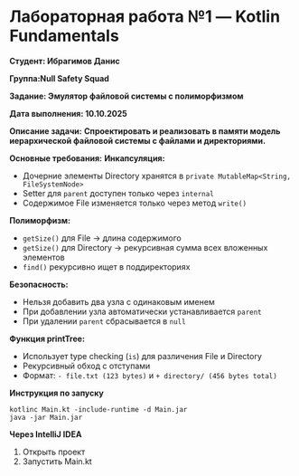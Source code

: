 # Лабораторная работа №1 — Kotlin Fundamentals

**Студент: Ибрагимов Данис**

**Группа:Null Safety Squad**

**Задание: Эмулятор файловой системы с полиморфизмом**

**Дата выполнения: 10.10.2025**


**Описание задачи:**
**Спроектировать и реализовать в памяти модель иерархической файловой системы с файлами и директориями.**

**Основные требования:**
**Инкапсуляция:**
- Дочерние элементы Directory хранятся в `private MutableMap<String, FileSystemNode>`
- Setter для `parent` доступен только через `internal`
- Содержимое File изменяется только через метод `write()`

**Полиморфизм:**
- `getSize()` для File → длина содержимого
- `getSize()` для Directory → рекурсивная сумма всех вложенных элементов
- `find()` рекурсивно ищет в поддиректориях

**Безопасность:**
- Нельзя добавить два узла с одинаковым именем
- При добавлении узла автоматически устанавливается `parent`
- При удалении `parent` сбрасывается в `null`

**Функция printTree:**
- Использует type checking (`is`) для различения File и Directory
- Рекурсивный обход с отступами
- Формат: `- file.txt (123 bytes)` и `+ directory/ (456 bytes total)`


**Инструкция по запуску**
   ```
   kotlinc Main.kt -include-runtime -d Main.jar
   java -jar Main.jar
   ```

**Через IntelliJ IDEA**
   1. Открыть проект
   2. Запустить Main.kt
